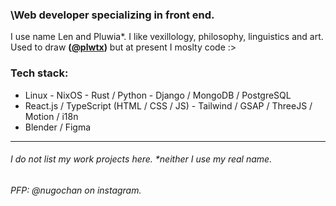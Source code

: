 ### \Web developer specializing in front end.
I use name Len and Pluwia*. I like vexillology, philosophy, linguistics and art. 
Used to draw **([@plwtx](https://www.instagram.com/plwtx/))** but at present I moslty code :>

### Tech stack:
- Linux - NixOS - Rust / Python - Django / MongoDB / PostgreSQL
- React.js / TypeScript (HTML / CSS / JS) - Tailwind / GSAP / ThreeJS / Motion / i18n
- Blender / Figma
--- 

###### *I do not list my work projects here*. *neither I use my real name.
###### *PFP: @nugochan on instagram*.



